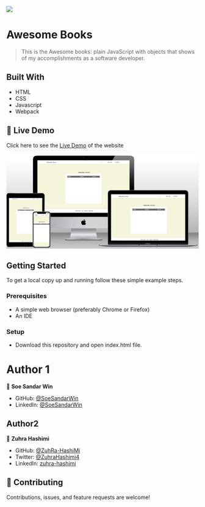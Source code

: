 ![](https://img.shields.io/badge/Microverse-blueviolet)

# Awesome Books 

> This is the Awesome books: plain JavaScript with objects that shows of my accomplishments as a software developer.


## Built With

- HTML
- CSS
- Javascript
- Webpack
  
## 🚀 Live Demo <a name="live-demo"></a>

Click here to see the [Live Demo](https://soesandarwin2201.github.io/awesome-books.github.io/) of the website 

![](./images/awesome-books.png)

## Getting Started

To get a local copy up and running follow these simple example steps.

### Prerequisites
- A simple web browser (preferably Chrome or Firefox)
- An IDE

### Setup
- Download this repository and open index.html file.

 # Author 1
 
👤 **Soe Sandar Win**

- GitHub: [@SoeSandarWin](https://github.com/soesandarwin2201)
- LinkedIn: [@SoeSandarWin](https://www.linkedin.com/in/soe-sandar-win-softwareengineer/)


## Author2

👤 **Zuhra Hashimi**

- GitHub: [@ZuhRa-HashiMi](https://github.com/ZuhRa-HashiMi)
- Twitter: [@ZuhraHashimi4](https://twitter.com/ZuhraHashimi4)
- LinkedIn: [zuhra-hashimi](https://www.linkedin.com/in/zuhra-hashimi-601966214/)

## 🤝 Contributing

Contributions, issues, and feature requests are welcome!